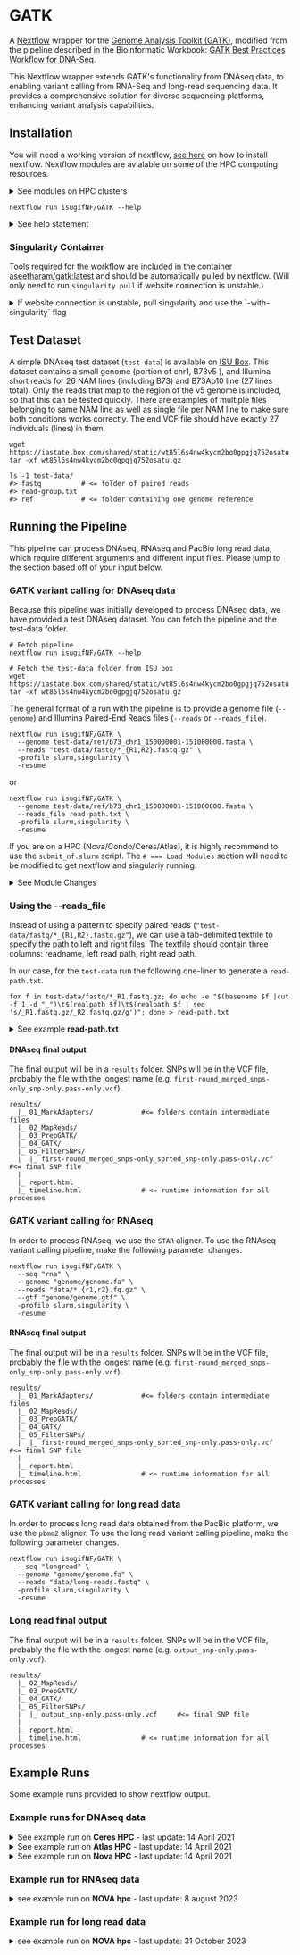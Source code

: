 # GATK

A [Nextflow](https://www.nextflow.io/) wrapper for the [Genome Analysis Toolkit (GATK)](https://gatk.broadinstitute.org/hc/en-us), modified from the pipeline described in the Bioinformatic Workbook: [GATK Best Practices Workflow for DNA-Seq](https://bioinformaticsworkbook.org/dataAnalysis/VariantCalling/gatk-dnaseq-best-practices-workflow.html#gsc.tab=0).

This Nextflow wrapper extends GATK's functionality from DNAseq data, to enabling variant calling from RNA-Seq and long-read sequencing data. It provides a comprehensive solution for diverse sequencing platforms, enhancing variant analysis capabilities.

## Installation

You will need a working version of nextflow, [see here](https://www.nextflow.io/docs/latest/getstarted.html#requirements) on how to install nextflow. Nextflow modules are avialable on some of the HPC computing resources.

<details><summary>See modules on HPC clusters</summary>

```
# === Nova
module load gcc/7.3.0-xegsmw4 nextflow
module load singularity
NEXTFLOW=nextflow

# === Condo
module load gcc/7.3.0-xegsmw4 nextflow
module load singularity
NEXTFLOW=nextflow

# === Ceres
module load nextflow
# singularity already available, no need for module
NEXTFLOW=nextflow

# === Atlas (will need a local install of nextflow and will need the --account "projectname" flag)
module load singularity
NEXTFLOW=/project/isu_gif_vrsc/programs/nextflow
```

</details>

```
nextflow run isugifNF/GATK --help
```

<details><summary>See help statement</summary>

```
N E X T F L O W  ~  version 20.10.0
Launching `isugifNF/GATK` [big_kare] - revision: ca139b5b5f
Usage:
   The typical command for running the pipeline is as follows:
   nextflow run main.nf --genome GENOME.fasta --reads "*_{R1,R2}.fastq.gz" -profile slurm,singularity
   nextflow run main.nf --genome GENOME.fasta --reads_file READ_PATHS.txt -profile slurm,singularity

   Mandatory arguments:
    --genome                Genome fasta file, against which reads will be mapped to find SNPs
    --reads                 Paired-end reads in fastq.gz format, will need to specify glob (e.g. "*_{R1,R2}.fastq.gz")
    or
    --genome                Genome fasta file, against which reads will be mapped to find SNPs
    --reads_file            Text file (tab delimited) with three columns [readname left_fastq.gz right_fastq.gz]. Will need full path for files.

    --invariant             Output invariant sites [default:false]
    --long_reads            Long read file in fastq.gz format, will need to specify glob (e.g. "*.fastq.gz")

   Optional configuration arguments:
    -profile                Configuration profile to use. Can use multiple (comma separated)
                            Available: local, slurm, singularity, docker [default:local]
    --singularity_img       Singularity image if [-profile singularity] is set [default:'shub://aseetharam/gatk:latest']
    --docker_img            Docker image if [-profile docker] is set [default:'j23414/gatk4']
    --gatk_app              Link to gatk executable [default: 'gatk']
    --bwamem2_app           Link to bwamem2 executable [default: 'bwa-mem2']
    --samtools_app          Link to samtools executable [default: 'samtools']
    --bedtools_app          Link to bedtools executable [default: 'bedtools']
    --datamash_app          Link to datamash executable [default: 'datamash']
    --vcftools_app          Link to vcftools executable [default: 'vcftools']
    
    --star_index_param      Parameters to pass to STAR index [default:'null']
    --star_index_file       Optional: speedup by providing a prebuilt STAR indexed genome [default: 'false']

   Optional other arguments:
    --threads               Threads per process [default:4 for local, 16 for slurm]
    --window                Window size passed to bedtools for gatk [default:100000]
    --queueSize             Maximum jobs to submit to slurm [default:20]
    --account               HPC account name for slurm sbatch, atlas and ceres requires this
    --help

NOTE: Genome name should not contain any periods before the ".fasta"
```

</details>

### Singularity Container

Tools required for the workflow are included in the container [aseetharam/gatk:latest](https://github.com/aseetharam/gatk) and should be automatically pulled by nextflow. (Will only need to run `singularity pull` if website connection is unstable.)

<details><summary>If website connection is unstable, pull singularity and use the `-with-singularity` flag</summary>

#### To pull the image

```
singularity pull --name gatk.sif shub://aseetharam/gatk:latest
```

#### Link image to Nextflow using the `-with-singularity` flag.

```
nextflow run isugifNF/GATK \
  --genome "test-data/ref/b73_chr1_150000001-151000000.fasta" \
  --reads "test-data/fastq/*_{R1,R2}.fastq.gz" \
  -profile slurm \
  -with-singularity gatk.sif
```

</details>

## Test Dataset

A simple DNAseq test dataset (`test-data`) is available on [ISU Box](https://iastate.app.box.com/v/gatk-test-data). This dataset contains a small genome (portion of chr1, B73v5 ), and Illumina short reads for 26 NAM lines (including B73) and B73Ab10 line (27 lines total).
Only the reads that map to the region of the v5 genome is included, so that this can be tested quickly.
There are examples of multiple files belonging to same NAM line as well as single file per NAM line to make sure both conditions works correctly.
The end VCF file should have exactly 27 individuals (lines) in them.

```
wget https://iastate.box.com/shared/static/wt85l6s4nw4kycm2bo0gpgjq752osatu.gz
tar -xf wt85l6s4nw4kycm2bo0gpgjq752osatu.gz

ls -1 test-data/
#> fastq          # <= folder of paired reads
#> read-group.txt
#> ref            # <= folder containing one genome reference
```

## Running the Pipeline

This pipeline can process DNAseq, RNAseq and PacBio long read data, which require different arguments and different input files. Please jump to the section based off of your input below.

### GATK variant calling for DNAseq data

Because this pipeline was initially developed to process DNAseq data, we have provided a test DNAseq dataset. You can fetch the pipeline and the test-data folder.

```
# Fetch pipeline
nextflow run isugifNF/GATK --help

# Fetch the test-data folder from ISU box
wget https://iastate.box.com/shared/static/wt85l6s4nw4kycm2bo0gpgjq752osatu.gz
tar -xf wt85l6s4nw4kycm2bo0gpgjq752osatu.gz
```

The general format of a run with the pipeline is to provide a genome file (`--genome`) and Illumina Paired-End Reads files (`--reads` or `--reads_file`).

```
nextflow run isugifNF/GATK \
  --genome test-data/ref/b73_chr1_150000001-151000000.fasta \
  --reads "test-data/fastq/*_{R1,R2}.fastq.gz" \
  -profile slurm,singularity \
  -resume
```

or

```
nextflow run isugifNF/GATK \
  --genome test-data/ref/b73_chr1_150000001-151000000.fasta \
  --reads_file read-path.txt \
  -profile slurm,singularity \
  -resume
```

If you are on a HPC (Nova/Condo/Ceres/Atlas), it is highly recommend to use the `submit_nf.slurm` script. The `# === Load Modules` section will need to be modified to get nextflow and singulariy running.

<details><summary>See Module Changes</summary>

```
# === Nova
module load gcc/7.3.0-xegsmw4 nextflow
module load singularity
NEXTFLOW=nextflow

# === Condo
module load gcc/7.3.0-xegsmw4 nextflow
module load singularity
NEXTFLOW=nextflow

# === Ceres
module load nextflow
# singularity already available, no need for module
NEXTFLOW=nextflow

# === Atlas
module load singularity
NEXTFLOW=/project/isu_gif_vrsc/programs/nextflow
```

</details>

### Using the --reads_file

Instead of using a pattern to specify paired reads (`"test-data/fastq/*_{R1,R2}.fastq.gz"`), we can use a tab-delimited textfile to specify the path to left and right files. The textfile should contain three columns: readname, left read path, right read path.

In our case, for the `test-data` run the following one-liner to generate a `read-path.txt`.

```
for f in test-data/fastq/*_R1.fastq.gz; do echo -e "$(basename $f |cut -f 1 -d "_")\t$(realpath $f)\t$(realpath $f | sed 's/_R1.fastq.gz/_R2.fastq.gz/g')"; done > read-path.txt
```

<details><summary>See example <b>read-path.txt</b></summary>

```
BioSample01	/Users/jenchang/Maize_WGS_Build/test-data/fastq/BioSample01_R1.fastq.gz	/Users/jenchang/Maize_WGS_Build/test-data/fastq/BioSample01_R2.fastq.gz
BioSample02	/Users/jenchang/Maize_WGS_Build/test-data/fastq/BioSample02_R1.fastq.gz	/Users/jenchang/Maize_WGS_Build/test-data/fastq/BioSample02_R2.fastq.gz
BioSample03	/Users/jenchang/Maize_WGS_Build/test-data/fastq/BioSample03_R1.fastq.gz	/Users/jenchang/Maize_WGS_Build/test-data/fastq/BioSample03_R2.fastq.gz
BioSample04	/Users/jenchang/Maize_WGS_Build/test-data/fastq/BioSample04_R1.fastq.gz	/Users/jenchang/Maize_WGS_Build/test-data/fastq/BioSample04_R2.fastq.gz
BioSample05	/Users/jenchang/Maize_WGS_Build/test-data/fastq/BioSample05_R1.fastq.gz	/Users/jenchang/Maize_WGS_Build/test-data/fastq/BioSample05_R2.fastq.gz
```

</details>

#### DNAseq final output

The final output will be in a `results` folder. SNPs will be in the VCF file, probably the file with the longest name (e.g. `first-round_merged_snps-only_snp-only.pass-only.vcf`).

```
results/
  |_ 01_MarkAdapters/            #<= folders contain intermediate files
  |_ 02_MapReads/
  |_ 03_PrepGATK/
  |_ 04_GATK/
  |_ 05_FilterSNPs/
  |  |_ first-round_merged_snps-only_sorted_snp-only.pass-only.vcf     #<= final SNP file
  |
  |_ report.html
  |_ timeline.html               # <= runtime information for all processes

```
### GATK variant calling for RNAseq

In order to process RNAseq, we use the `STAR` aligner. To use the RNAseq variant calling pipeline, make the following parameter changes. 

```
nextflow run isugifNF/GATK \
  --seq "rna" \
  --genome "genome/genome.fa" \
  --reads "data/*.{r1,r2}.fq.gz" \
  --gtf "genome/genome.gtf" \
  -profile slurm,singularity \
  -resume
```

#### RNAseq final output

The final output will be in a `results` folder. SNPs will be in the VCF file, probably the file with the longest name (e.g. `first-round_merged_snps-only_snp-only.pass-only.vcf`).

```
results/
  |_ 01_MarkAdapters/            #<= folders contain intermediate files
  |_ 02_MapReads/
  |_ 03_PrepGATK/
  |_ 04_GATK/
  |_ 05_FilterSNPs/
  |  |_ first-round_merged_snps-only_sorted_snp-only.pass-only.vcf     #<= final SNP file
  |
  |_ report.html
  |_ timeline.html               # <= runtime information for all processes

```

### GATK variant calling for long read data

In order to process long read data obtained from the PacBio platform, we use the `pbmm2` aligner. To use the long read variant calling pipeline, make the following parameter changes. 

```
nextflow run isugifNF/GATK \
  --seq "longread" \
  --genome "genome/genome.fa" \
  --reads "data/long-reads.fastq" \
  -profile slurm,singularity \
  -resume
```

### Long read final output

The final output will be in a `results` folder. SNPs will be in the VCF file, probably the file with the longest name (e.g. `output_snp-only.pass-only.vcf`).

```
results/
  |_ 02_MapReads/
  |_ 03_PrepGATK/
  |_ 04_GATK/
  |_ 05_FilterSNPs/
  |  |_ output_snp-only.pass-only.vcf     #<= final SNP file
  |
  |_ report.html
  |_ timeline.html               # <= runtime information for all processes

```

## Example Runs

Some example runs provided to show nextflow output.

### Example runs for DNAseq data

<details><summary>See example run on <b>Ceres HPC</b> - last update: 14 April 2021</summary>

Runtime: 1 hour 9 minutes and 27 seconds.

```
$ module load nextflow
$ nextflow run main.nf \
  --genome "test-data/ref/b73_chr1_150000001-151000000.fasta" \
  --reads "test-data/fastq/*_{R1,R2}.fastq.gz" \
  --queueSize 25 \
  -profile slurm,singularity \
  -resume

N E X T F L O W  ~  version 20.07.1
Launching `main.nf` [exotic_poincare] - revision: ca139b5b5f
executor >  slurm (155)
[8c/e6342a] process > FastqToSam (BioSample26)       [100%] 27 of 27 ✔
[6d/13aa51] process > MarkIlluminaAdapters (27_Bi... [100%] 27 of 27 ✔
[dc/032273] process > SamToFastq (20_BioSample24_... [100%] 27 of 27 ✔
[0e/a8d488] process > bwamem2_index (b73_chr1_150... [100%] 1 of 1 ✔
[2f/b3746a] process > bwamem2_mem (20_BioSample24)   [100%] 27 of 27 ✔
[bc/8e43cc] process > CreateSequenceDictionary (b... [100%] 1 of 1 ✔
[fb/c2b500] process > samtools_faidx (b73_chr1_15... [100%] 1 of 1 ✔
[64/b1241a] process > MergeBamAlignment (20_BioSa... [100%] 27 of 27 ✔
[16/ea1c05] process > bedtools_makewindows (b73_c... [100%] 1 of 1 ✔
[34/14a2e1] process > gatk_HaplotypeCaller (chr1:... [100%] 10 of 10 ✔
[a2/6d9b6d] process > merge_vcf                      [100%] 1 of 1 ✔
[dd/187a85] process > vcftools_snp_only (first-ro... [100%] 1 of 1 ✔
[cc/367a9a] process > SortVcf (first-round_merged... [100%] 1 of 1 ✔
[ef/102130] process > calc_DPvalue (first-round_m... [100%] 1 of 1 ✔
[8f/281023] process > VariantFiltration (first-ro... [100%] 1 of 1 ✔
[fc/5d8e7c] process > keep_only_pass (first-round... [100%] 1 of 1 ✔
Completed at: 14-Apr-2021 01:51:21
Duration    : 1h 9m 27s
CPU hours   : 7.3
Succeeded   : 155
```

</details>

<details><summary>See example run on <b>Atlas HPC</b> - last update: 14 April 2021</summary>

Runtime: 50 minutes and 50 seconds.

```
$ module load singularity
$ NEXTFLOW=/project/isu_gif_vrsc/programs/nextflow
$ $NEXTFLOW run main.nf \
  --genome "test-data/ref/b73_chr1_150000001-151000000.fasta" \
  --reads "test-data/fastq/*_{R1,R2}.fastq.gz" \
  --queueSize 50 \
  --account isu_gif_vrsc \
  -profile slurm,singularity \
  -resume

N E X T F L O W  ~  version 20.07.1
Launching `main.nf` [tiny_cori] - revision: ca139b5b5f
executor >  slurm (155)
[92/cfaf35] process > FastqToSam (BioSample24)       [100%] 27 of 27 ✔
[59/37e2e8] process > MarkIlluminaAdapters (20_Bi... [100%] 27 of 27 ✔
[b3/cc67d6] process > SamToFastq (20_BioSample24_... [100%] 27 of 27 ✔
[46/9d4a5f] process > bwamem2_index (b73_chr1_150... [100%] 1 of 1 ✔
[e4/ad114c] process > bwamem2_mem (20_BioSample24)   [100%] 27 of 27 ✔
[a7/044560] process > CreateSequenceDictionary (b... [100%] 1 of 1 ✔
[50/e81af8] process > samtools_faidx (b73_chr1_15... [100%] 1 of 1 ✔
[67/1c03a5] process > MergeBamAlignment (20_BioSa... [100%] 27 of 27 ✔
[f6/d94e63] process > bedtools_makewindows (b73_c... [100%] 1 of 1 ✔
[49/3a6d6c] process > gatk_HaplotypeCaller (chr1:... [100%] 10 of 10 ✔
[68/e88beb] process > merge_vcf                      [100%] 1 of 1 ✔
[55/66c4cf] process > vcftools_snp_only (first-ro... [100%] 1 of 1 ✔
[92/7bad2f] process > SortVcf (first-round_merged... [100%] 1 of 1 ✔
[0b/e824cf] process > calc_DPvalue (first-round_m... [100%] 1 of 1 ✔
[a9/33a4f2] process > VariantFiltration (first-ro... [100%] 1 of 1 ✔
[ef/769ed6] process > keep_only_pass (first-round... [100%] 1 of 1 ✔
Completed at: 14-Apr-2021 01:03:12
Duration    : 50m 50s
CPU hours   : 6.4
Succeeded   : 155
```

</details>

<details><summary>See example run on <b>Nova HPC</b> - last update: 14 April 2021</summary>

Runtime: 1 hour 46 minutes and 17 seconds.

```
$ module load gcc/7.3.0-xegsmw4 nextflow
$ module load singularity
$ nextflow run main.nf \
  --genome "test-data/ref/b73_chr1_150000001-151000000.fasta" \
  --reads "test-data/fastq/*_{R1,R2}.fastq.gz" \
  --queueSize 25 \
  -profile slurm,singularity \
  -resume

N E X T F L O W  ~  version 20.07.1
Launching `main.nf` [condescending_monod] - revision: ca139b5b5f
executor >  slurm (155)
[5c/b08536] process > FastqToSam (BioSample04)       [100%] 27 of 27 ✔
[88/46d321] process > MarkIlluminaAdapters (27_Bi... [100%] 27 of 27 ✔
[96/200ac5] process > SamToFastq (21_BioSample24_... [100%] 27 of 27 ✔
[4c/8735b5] process > bwamem2_index (b73_chr1_150... [100%] 1 of 1 ✔
[86/06740e] process > bwamem2_mem (21_BioSample24)   [100%] 27 of 27 ✔
[c0/3e6521] process > CreateSequenceDictionary (b... [100%] 1 of 1 ✔
[e2/856737] process > samtools_faidx (b73_chr1_15... [100%] 1 of 1 ✔
[25/529408] process > MergeBamAlignment (21_BioSa... [100%] 27 of 27 ✔
[40/ca5ca7] process > bedtools_makewindows (b73_c... [100%] 1 of 1 ✔
[8a/0d6f00] process > gatk_HaplotypeCaller (chr1:... [100%] 10 of 10 ✔
[96/0b957b] process > merge_vcf                      [100%] 1 of 1 ✔
[96/1f9848] process > vcftools_snp_only (first-ro... [100%] 1 of 1 ✔
[60/edb33d] process > SortVcf (first-round_merged... [100%] 1 of 1 ✔
[b0/372a4e] process > calc_DPvalue (first-round_m... [100%] 1 of 1 ✔
[f3/cfb966] process > VariantFiltration (first-ro... [100%] 1 of 1 ✔
[86/024c8b] process > keep_only_pass (first-round... [100%] 1 of 1 ✔
Completed at: 14-Apr-2021 02:17:48
Duration    : 1h 46m 17s
CPU hours   : 6.6
Succeeded   : 155
```

</details>

### Example run for RNAseq data

<details><summary>see example run on <b>NOVA hpc</b> - last update: 8 august 2023</summary>

runtime: 4 hours 38 minutes and 54 seconds.

```
$ module load gcc/7.3.0-xegsmw4 nextflow
$ module load singularity
$ nextflow run main.nf \
  --seq "rna" \
  --genome "genome/s_lycopersicum_chromosomes.3.00.fa" \
  --reads "01_data/s*.{r1,r2}.fq.gz" \
  --queuesize 25 \
  --java_options "-xmx80g -xx:+useparallelgc -djava.io.tmpdir=/work/gif3/satheesh/2023_gatk_ms/tmp" \
  --gtf "genome/itag3.0_gene_models.gtf" \
  -profile slurm \
  -resume

N E X T F L O W  ~  version 22.10.4
launching `/work/gif3/satheesh/programs/gatk_testing/gatk/main.nf` [chaotic_brahmagupta] dsl2 - revision: d07ccde0d9
executor >  slurm (8304)
[c4/48a5ae] process > fastqtosam (subsampled_p7r1)   [100%] 1 of 1 ✔
[ee/c542a3] process > markilluminaadapters (1_sub... [100%] 1 of 1 ✔
[f8/a5cd97] process > samtofastq_rna (1_subsample... [100%] 1 of 1 ✔
[8b/c7dafa] process > star_index (s_lycopersicum_... [100%] 1 of 1 ✔
[2c/f96408] process > star_align (1_subsampled_p7r1) [100%] 1 of 1 ✔
[ee/72b0af] process > createsequencedictionary (s... [100%] 1 of 1 ✔
[29/6454c2] process > samtools_faidx (s_lycopersi... [100%] 1 of 1 ✔
[af/2ff081] process > mergebamalignment_rna (1_su... [100%] 1 of 1 ✔
[51/589571] process > markduplicates (1_subsample... [100%] 1 of 1 ✔
[4c/53bb96] process > splitncigarreads (1_subsamp... [100%] 1 of 1 ✔
[ee/79c9ea] process > bedtools_makewindows (s_lyc... [100%] 1 of 1 ✔
[f6/a83bb1] process > gatk_haplotypecaller_rna (s... [100%] 8287 of 8287, fai...
[5c/efa2eb] process > merge_vcf                      [100%] 1 of 1 ✔
[ec/6b40be] process > vcftools_snp_only (first_ro... [100%] 1 of 1 ✔
[ab/604154] process > sortvcf (first_round_merged... [100%] 1 of 1 ✔
[28/765be4] process > calc_dpvalue (first_round_m... [100%] 1 of 1 ✔
[5b/0b530f] process > variantfiltration (first_ro... [100%] 1 of 1 ✔
[99/878369] process > keep_only_pass (first_round... [100%] 1 of 1 ✔
warn: failed to render execution report -- see the log file for details
warn: failed to render execution timeline -- see the log file for details
completed at: 08-aug-2023 21:37:02
duration    : 4h 38m 54s
cpu hours   : 6.3
succeeded   : 8'303
```



</details>

### Example run for long read data

<details><summary>see example run on <b>NOVA hpc</b> - last update: 31 October 2023</summary>

runtime: 41 minutes and 23 seconds.

```
$ module load gcc/7.3.0-xegsmw4 nextflow
$ module load singularity
$ nextflow run main.nf \
  --seq "longread" \
  --genome "genome/ecoli_2000001_3000000.fasta" \
  --reads "01_Data/CP007799_2000001-3000000.fastq" \
  --queueSize 25 \
  --java_options "-Xmx80g -XX:+UseParallelGC -Djava.io.tmpdir=/work/gif3/satheesh/2023_GATK_ms/tmp" \
  -profile slurm,singularity \
  -resume

N E X T F L O W  ~  version 22.10.4
launching `/work/gif3/satheesh/programs/gatk_testing/gatk/main.nf` [chaotic_brahmagupta] dsl2 - revision: d07ccde0d9
executor >  slurm (21)
[c8/aa3601] process > LONGREAD_VARIANT_CALLING:Cr... [100%] 1 of 1 ✔
[51/b76b1a] process > LONGREAD_VARIANT_CALLING:sa... [100%] 1 of 1 ✔
[be/0cb73f] process > LONGREAD_VARIANT_CALLING:be... [100%] 1 of 1 ✔
[26/4f4559] process > LONGREAD_VARIANT_CALLING:pb... [100%] 1 of 1 ✔
[d1/78ce63] process > LONGREAD_VARIANT_CALLING:pb... [100%] 1 of 1 ✔
[bb/1e7433] process > LONGREAD_VARIANT_CALLING:Ma... [100%] 1 of 1 ✔
[aa/4c9f99] process > LONGREAD_VARIANT_CALLING:ga... [100%] 10 of 10 ✔
[a6/142af0] process > LONGREAD_VARIANT_CALLING:Co... [100%] 1 of 1 ✔
[fa/069ebb] process > LONGREAD_VARIANT_CALLING:Ge... [100%] 1 of 1 ✔
[09/ea1b74] process > LONGREAD_VARIANT_CALLING:ca... [100%] 1 of 1 ✔
[65/cc76dd] process > LONGREAD_VARIANT_CALLING:Va... [100%] 1 of 1 ✔
[77/452275] process > LONGREAD_VARIANT_CALLING:ke... [100%] 1 of 1 ✔
Completed at: 31-Oct-2023 14:39:44
Duration    : 41m 23s
CPU hours   : 5.7
Succeeded   : 21
```

</details>


